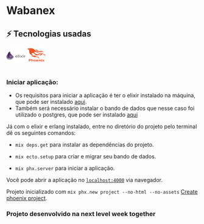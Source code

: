 # Wabanex

## ⚡ Tecnologias usadas
<div style="display: inline_block">
  <a href="https://devicon.dev" target="_blank"><img align="center" alt="ELIXIR" height="40" width="50" src="https://github.com/miqueiassggarcia/miqueiassggarcia/blob/main/Icons/elixir-original-wordmark.svg" /></a>
	<a href="https://devicon.dev" target="_blank"><img align="center" alt="PHOENIX" height="40" width="50" src="https://github.com/miqueiassggarcia/miqueiassggarcia/blob/main/Icons/phoenix-original-wordmark.svg" /></a>
  <br><br>
</div>

### Iniciar aplicação:
* Os requisitos para iniciar a aplicação é ter o elixir instalado na máquina, que pode ser instalado [aqui](https://elixir-lang.org/install.html).
* Também será necessário instalar o bando de dados que nesse caso foi utilizado o postgres, que pode ser instalado [aqui](https://www.postgresql.org/download/)

Já com o elixir e erlang instalado, entre no diretório do projeto pelo terminal dê os seguintes comandos:

* ``mix deps.get`` para instalar as dependências do projeto.

* ``mix ecto.setup`` para criar e migrar seu bando de dados.

* ``mix phx.server`` para iniciar a aplicação.

Você pode abrir a aplicação no [`localhost:4000`](http://localhost:4000) via navegador.

Projeto inicializado com ``mix phx.new project --no-html --no-assets`` [Create phoenix project](https://hexdocs.pm/phoenix/Mix.Tasks.Phx.New.html).

### Projeto desenvolvido na next level week together
